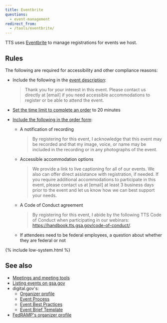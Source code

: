 ```yaml
---
title: Eventbrite
questions:
  - event-management
redirect_from:
  - /tools/eventbrite/
---
```


TTS uses [Eventbrite](https://www.eventbrite.com/) to manage registrations for events we host.

## Rules

The following are required for accessibility and other compliance reasons:

- Include the following in the [event description](https://www.eventbrite.com/support/articles/en_US/Multi_Group_How_To/how-to-create-an-event?lg=en_US#2-2):

  > Thank you for your interest in this event. Please contact us directly at [email] if you need accessible accommodations to register or be able to attend the event.

- [Set the time limit to complete an order](https://www.eventbrite.com/support/articles/en_US/How_To/how-to-increase-or-decrease-the-amount-of-time-to-complete-an-order) to 20 minutes
- [Include the following in the order form](https://www.eventbrite.com/support/articles/en_US/How_To/how-to-create-custom-questions-for-attendees):

  - A notification of recording

    > By registering for this event, I acknowledge that this event may be recorded and that my image, voice, or name may be included in the recording or in any photographs of the event.

  - Accessible accommodation options

    > We provide a link to live captioning for all of our events. We also can offer direct assistance with registration, if needed. If you require additional accommodations to participate in this event, please contact us at [email] at least 3 business days prior to the event and let us know how we can best support your needs.

  - A Code of Conduct agreement

    > By registering for this event, I abide by the following TTS Code of Conduct when participating in our webinars: https://handbook.tts.gsa.gov/code-of-conduct/.

  - If attendees need to be federal employees, a question about whether they are federal or not

{% include low-system.html %}

## See also

- [Meetings and meeting tools]({{site.baseurl}}/meetings-and-meeting-tools/)
- [Listing events on gsa.gov](https://insite.gsa.gov/employee-resources/communications/digital-website-communication/gsagov-and-gsa-insite/using-the-content-management-platform-cmp/gsagov-and-gsa-insite-events)
- digital.gov's:
  - [Organizer profile](https://www.eventbrite.com/o/digitalgov-events-5601281415)
  - [Event Process](https://github.com/GSA/digitalgov.gov/wiki/Our-Typical-Event-Process)
  - [Event Best Practices](https://github.com/GSA/digitalgov.gov/wiki/Event-Best-Practices)
  - [Event Brief Template](https://docs.google.com/document/d/19nWpoa-v61MrqXWjI7U1aNdm0e7d1MPNEHhRx6TRJ2s/edit)
- [FedRAMP's organizer profile](https://www.eventbrite.com/o/fedramp-pmo-13413630716)

